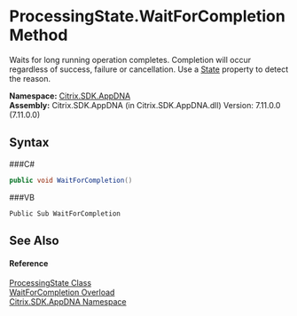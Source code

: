 # ProcessingState.WaitForCompletion Method 
 

Waits for long running operation completes. Completion will occur regardless of success, failure or cancellation. Use a <a href="P_Citrix_SDK_AppDNA_ProcessingState_State">State</a> property to detect the reason.

**Namespace:**&nbsp;<a href="N_Citrix_SDK_AppDNA">Citrix.SDK.AppDNA</a><br />**Assembly:**&nbsp;Citrix.SDK.AppDNA (in Citrix.SDK.AppDNA.dll) Version: 7.11.0.0 (7.11.0.0)

## Syntax

###C#
```csharp
public void WaitForCompletion()
```

###VB
```vbnet
Public Sub WaitForCompletion
```


## See Also


#### Reference
<a href="T_Citrix_SDK_AppDNA_ProcessingState">ProcessingState Class</a><br /><a href="Overload_Citrix_SDK_AppDNA_ProcessingState_WaitForCompletion">WaitForCompletion Overload</a><br /><a href="N_Citrix_SDK_AppDNA">Citrix.SDK.AppDNA Namespace</a><br />